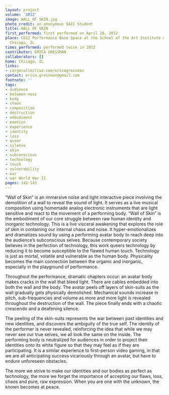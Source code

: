 ```yaml
---
layout: project
volume: '2012'
image: WALL_OF_SKIN.jpg
photo_credit: an anonymous SAIC Student
title: WALL OF SKIN
first_performed: first performed on April 28, 2012
place: CO12 Performance Base Space at the School of the Art Institute of Chicago,
  Chicago, IL
times_performed: performed twice in 2012
contributor: ERICA GRESSMAN
collaborators: []
home: Chicago, IL
links:
- cargocollective.com/ericagressman
contact: erica.gressman@gmail.com
footnote: ''
tags:
- audience
- between-ness
- body
- chaos
- composition
- destruction
- embodiment
- emotion
- experience
- identity
- loss
- queer
- silence
- skin
- subconscious
- technology
- touch
- vulnerability
- war
- war World War II
pages: 142-143
---
```


“Wall of Skin” is an immersive noise and light interactive piece involving the demolition of a wall to reveal the sound of light. It serves as a live musical composition using homemade analog electronic instruments that are light sensitive and react to the movement of a performing body. “Wall of Skin” is the embodiment of our core struggle between raw human identity and inorganic technology. This is a live visceral awakening that explores the role of skin in containing our internal chaos and noise. It hyper-emotionalizes and dramatizes sound by using a performing avatar body to reach deep into the audience’s subconscious selves. Because contemporary society believes in the perfection of technology, this work queers technology by reducing it to become susceptible to the flawed human touch. Technology is just as mortal, volatile and vulnerable as the human body. Physicality becomes the main connection between the organic and inorganic, especially in the playground of performance.

Throughout the performance, dramatic chapters occur: an avatar body makes cracks in the wall that bleed light. There are cables embedded into both the wall and the body. The avatar peels off layers of skin-suits as the wall gradually gets physically demolished. Mechanical sounds increase in pitch, sub-frequencies and volume as more and more light is revealed throughout the destruction of the wall. The piece finally ends with a chaotic crescendo and a deafening silence.

The peeling of the skin-suits represents the war between past identities and new identities, and discovers the ambiguity of the true self. The identity of the performer is never revealed, reinforcing the idea that while we may never see our true selves, we all look the same on the inside. The performing body is neutralized for audiences in order to project their identities onto its white figure so that they may feel as if they are participating. It is a similar experience to first-person video gaming, in that we are all anticipating success vicariously through an avatar, but have to endure unforeseen obstacles.

The more we strive to make our identities and our bodies as perfect as technology, the more we forget the importance of accepting our flaws, loss, chaos and pure, raw expression. When you are one with the unknown, the known becomes at peace.
